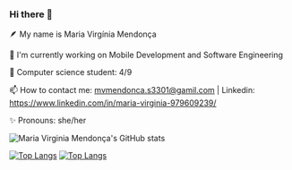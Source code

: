 ### Hi there 👋

🪶 My name is Maria Virgínia Mendonça

🌱 I'm currently working on Mobile Development and Software Engineering 

📖 Computer science student: 4/9

📫 How to contact me: mvmendonca.s3301@gamil.com | Linkedin: https://www.linkedin.com/in/maria-virginia-979609239/

✨ Pronouns: she/her

![Maria Virginia Mendonça's GitHub stats](https://github-readme-stats.vercel.app/api?username=mvmendoncas&show_icons=true&theme=radical)

[![Top Langs](https://github-readme-stats.vercel.app/api/top-langs/?username=mvmendoncas)](https://github.com/anuraghazra/github-readme-stats)
[![Top Langs](https://github-readme-stats.vercel.app/api/top-langs/?username=mvmendoncas)](https://github.com/anuraghazra/github-readme-stats)

